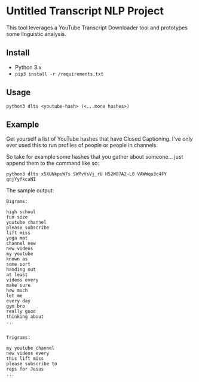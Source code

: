 # Untitled Transcript NLP Project

This tool leverages a YouTube Transcript Downloader tool and prototypes some linguistic analysis.

## Install

* Python 3.x
* `pip3 install -r /requirements.txt`


## Usage

`python3 dlts <youtube-hash> (<...more hashes>)`


## Example

Get yourself a list of YouTube hashes that have Closed Captioning.  I've only ever used this to run profiles of people or people in channels.

So take for example some hashes that you gather about someone... just append them to the command like so:

```
python3 dlts x5XUNkpuW7s SWPvVsVj_rU H52W87A2-L0 VAWWqu3c4FY qnjYyfkcaNI
```

The sample output:

```
Bigrams:

high school
fun size
youtube channel
please subscribe
lift miss
yoga mat
channel new
new videos
my youtube
known as
some sort
handing out
at least
videos every
make sure
how much
let me
every day
gym bro
really good
thinking about
...


Trigrams:

my youtube channel
new videos every
this lift miss
please subscribe to
reps for Jesus
...
```


